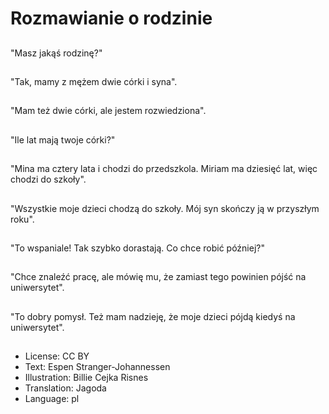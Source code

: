 # Rozmawianie o rodzinie

##
"Masz jakąś rodzinę?"

##
"Tak, mamy z mężem dwie córki i syna".

##
"Mam też dwie córki, ale jestem rozwiedziona".

##
"Ile lat mają twoje córki?"

##
"Mina ma cztery lata i chodzi do przedszkola. Miriam ma dziesięć lat, więc chodzi do szkoły".

##
"Wszystkie moje dzieci chodzą do szkoły. Mój syn skończy ją w przyszłym roku".

##
"To wspaniale! Tak szybko dorastają. Co chce robić później?"

##
"Chce znaleźć pracę, ale mówię mu, że zamiast tego powinien pójść na uniwersytet".

##
"To dobry pomysł. Też mam nadzieję, że moje dzieci pójdą kiedyś na uniwersytet".

##
* License: CC BY
* Text: Espen Stranger-Johannessen
* Illustration: Billie Cejka Risnes
* Translation: Jagoda
* Language: pl
